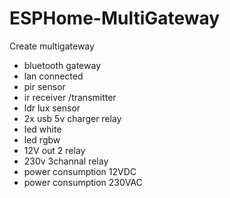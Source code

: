 # ESPHome-MultiGateway

Create multigateway

- bluetooth gateway
- lan connected
- pir sensor
- ir receiver /transmitter
- ldr lux sensor
- 2x usb 5v charger relay
- led white
- led rgbw
- 12V out 2 relay
- 230v 3channal relay
- power consumption 12VDC
- power consumption 230VAC
